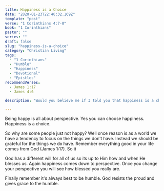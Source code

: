 ```yaml
---
title: Happiness is a Choice
date: "2020-01-23T22:40:32.169Z"
template: "post"
verse: "1 Corinthians 4:7-8"
book: "1 Corinthians"
pastor: ""
series: ""
draft: false
slug: "happiness-is-a-choice"
category: "Christian Living"
tags:
  - "1 Corinthians"
  - "Humble"
  - "Happiness"
  - "Devotional"
  - "Epistles"
recommendVerses: 
  - James 1:17
  - James 4:6

description: "Would you believe me if I told you that happiness is a choice? I strongly believe this is true and here is why"

---
```


Being happy is all about perspective. Yes you can choose happiness. Happiness is a choice.

So why are some people just not happy? Well once reason is as a world we have a tendency to focus on the things we don't have. Instead we should be grateful for the things we do have. Remember everything good in your life comes from God (James 1:17). So it

God has a different will for all of us so its up to Him how and when He blesses us. Again happiness comes down to perspective. Once you change your perspective you will see how blessed you really are. 

Finally remember it's always best to be humble. God resists the proud and gives grace to the humble.                           
